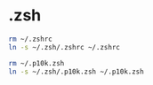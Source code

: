 # .zsh

```sh
rm ~/.zshrc
ln -s ~/.zsh/.zshrc ~/.zshrc

rm ~/.p10k.zsh
ln -s ~/.zsh/.p10k.zsh ~/.p10k.zsh
```